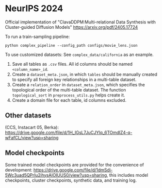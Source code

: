 # NeurIPS 2024
Official implementation of "ClavaDDPM:Multi-relational Data Synthesis with Cluster-guided Diffusion Models" https://arxiv.org/pdf/2405.17724

To run a train-sampling pipeline:
```
python complex_pipeline --config_path configs/movie_lens.json
```

To use customized datasets:
See `complex_data/california` as an example. 
1. Save all tables as `.csv` files. All id columns should be named `<column_name>_id`.
2. Create a `dataset_meta.json`, in which `tables` should be manually created to specify all foreign key relationships in a multi-table dataset.
3. Create a `relation_order` in `dataset_meta.json`, which specifies the topological order of the multi-table dataset. The function `topological_sort` in `preprocess_utils.py` helps create it.
4. Create a domain file for each table, id columns excluded.

## Other datasets 
(CCS, Instacart 05, Berka): https://drive.google.com/file/d/1H_IGsL7JuCJYlq_6TOmdIZ4-q-wFafCL/view?usp=sharing

## Model checkpoints
Some trained model checkpoints are provided for the convenience of development: https://drive.google.com/file/d/1dmSdi-5Wc3uad5QPrIu2ihysAIOIUUS0/view?usp=sharing, this includes model checkpoints, cluster checkpoints, synthetic data, and training log.
